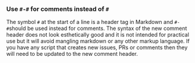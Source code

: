 ### Use `#-#` for comments instead of `#`

The symbol `#` at the start of a line is a header tag in Markdown and `#-#`should be used instead for comments. The syntax of the new comment header does not look esthetically good and it is not intended for practical use but it will avoid mangling markdown or any other markup language.
If you have any script that creates new issues, PRs or comments then they will need to be updated to the new comment header.
